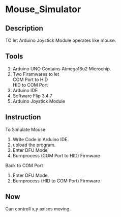 # Mouse_Simulator

## Description
   TO let Arduino Joystick Module operates like mouse.
   
## Tools
1. Arduino UNO Contains Atmega16u2 Microchip.
2. Two Firamwares to let  
   COM Port to HID  
   HID to COM Port
3. Arduino IDE
4. Software Flip 3.4.7 
5. Arduino Joystick Module

## Instruction
To Simulate Mouse
1. Write Code in Arduino IDE.
2. upload the program.
3. Enter DFU Mode
4. Burnprocess (COM Port to HID) Firmware

Back to COM Port
1. Enter DFU Mode
2. Burnprocess (HID to COM Port) Firmware

## Now
Can controll x,y axises moving.

